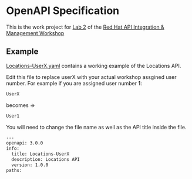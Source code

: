 # OpenAPI Specification

This is the work project for [Lab 2](https://github.com/hguerrero/3scale-api-workshop/blob/master/docs/labs/lab02.md) of the [Red Hat API Integration &amp; Management Workshop](https://github.com/hguerrero/3scale-api-workshop)

## Example

[Locations-UserX.yaml](locations-api/Locations-UserX.yaml) contains a working example of the Locations API.

Edit this file to replace userX with your actual workshop assgined user number. For example if you are assigned user number **1**:

```bash
UserX
```

becomes =>

```bash
User1
```

You will need to change the file name as well as the API title inside the file.

```bash
---
openapi: 3.0.0
info:
  title: Locations-UserX
  description: Locations API
  version: 1.0.0
paths:
```
